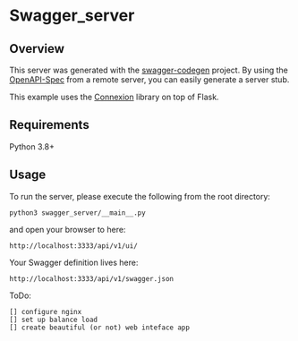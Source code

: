 # Swagger_server

## Overview
This server was generated with the [swagger-codegen](https://github.com/swagger-api/swagger-codegen) project. By using the
[OpenAPI-Spec](https://github.com/swagger-api/swagger-core/wiki) from a remote server, you can easily generate a server stub.

This example uses the [Connexion](https://github.com/zalando/connexion) library on top of Flask.

## Requirements
Python 3.8+

## Usage
To run the server, please execute the following from the root directory:

```
python3 swagger_server/__main__.py
```

and open your browser to here:

```
http://localhost:3333/api/v1/ui/
```

Your Swagger definition lives here:

```
http://localhost:3333/api/v1/swagger.json
```

ToDo:
```
[] configure nginx
[] set up balance load
[] create beautiful (or not) web inteface app
```
